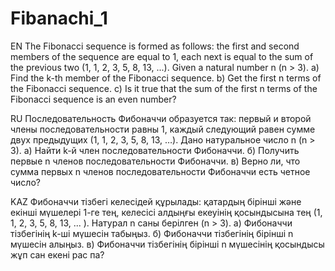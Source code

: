 # Fibanachi_1
EN
The Fibonacci sequence is formed as follows: the first and second members of the sequence are equal to 1, each next is equal to the sum of the previous two (1, 1, 2, 3, 5, 8, 13, ...). Given a natural number n (n > 3).
a) Find the k-th member of the Fibonacci sequence.
b) Get the first n terms of the Fibonacci sequence.
c) Is it true that the sum of the first n terms of the Fibonacci sequence is an even number?

RU
Последовательность Фибоначчи образуется так: первый и второй члены последовательности равны 1, каждый следующий равен сумме двух предыдущих (1, 1, 2, 3, 5, 8, 13, …). Дано натуральное число n (n > 3).
а) Найти k-й член последовательности Фибоначчи.
б) Получить первые n членов последовательности Фибоначчи.
в) Верно ли, что сумма первых n членов последовательности Фибоначчи есть четное число?

KAZ
Фибоначчи тізбегі келесідей құрылады: қатардың бірінші және екінші мүшелері 1-ге тең, келесісі алдыңғы екеуінің қосындысына тең (1, 1, 2, 3, 5, 8, 13, ... ). Натурал n саны берілген (n > 3).
а) Фибоначчи тізбегінің k-ші мүшесін табыңыз.
б) Фибоначчи тізбегінің бірінші n мүшесін алыңыз.
в) Фибоначчи тізбегінің бірінші n мүшесінің қосындысы жұп сан екені рас па?
